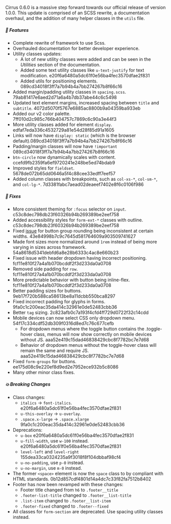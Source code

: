 Cirrus 0.6.0 is a massive step forward towards our official release of version 1.0.0. This update is comprised of an SCSS rewrite, a documentation overhaul, and the addition of many helper classes in the `utils` file.

##### 🎉 Features
- Complete rewrite of framework to use Scss.
- Overhauled documentation for better developer experience.
- Utility classes updates:
  - A lot of new utility classes were added and can be seen in the *Utilities* section of the documentation.
  - Added some text utility classes like `u-text-justify` for text modification. e20f6a6480a5dc61f0e56ba4fec3570dfae2f831
  - Added utils for positioning elements. 089cd34018f3ff7a7b94b4a7bb274267b8f66c16
- Added margin/padding utility classes in `spacing.scss`. 79ab81417e6aed2d71a6a4b7db37abe44c6c5498
- Updated text element margins, increased spacing between `title` and `subtitle`. 4072d5070f5767e6885ac8800b9a04359ba933eb
- Added our v2 color palette. 7ff010d2c985c766b404757c7869c6c90a3e44f3
- More utility classes added for element `display`. edfaf7eda336c4532729a81e54d28f85d91a1605
- Links will now have `display: static` (which is the browser default).089cd34018f3ff7a7b94b4a7bb274267b8f66c16
- Padding/margin classes will now have `!important` 089cd34018f3ff7a7b94b4a7bb274267b8f66c16
- `btn-circle` now dynamically scales with content. ccefd9fb2359fa6ef9720241e248be5ed74bdab9
- Improved styles for `fieldset`. 5678de072b65dd0646a5f4c88cee33edff7eef57
- Added column classes with breakpoints, such as `col-xs-*`, `col-sm-*`, and `col-lg-*`. 7d3381fabc7aead02deaeef7402e8f6c0106f986

##### 🐛 Fixes
- More consistent theming for `:focus` selector on `input`. c53c8dec798db23f60326b94b269389be2eef758
- Added accessibility styles for `form-ext-*` classes with outline. c53c8dec798db23f60326b94b269389be2eef758
- Fixed [issue](https://github.com/Spiderpig86/Cirrus/issues/30) for button group rounding being inconsistent at certain widths. 43e84998b7c9c7645d581764609a903509741627
- Made font sizes more normalized around `1rem` instead of being more varying in sizes across framework. 54a8618d5341debfd6a8e28b6333c4ac8e660b23
- Fixed issue with header dropdown having incorrect positioning. fcf11e810f27a4a1b070bcddf2f3d233da0a0708
- Removed side padding for `row`. fcf11e810f27a4a1b070bcddf2f3d233da0a0708
- More predictable behavior with button being inline-flex. fcf11e810f27a4a1b070bcddf2f3d233da0a0708
- Better padding sizes for buttons. 9eb17f720b588ca58613be8a11dcbb550bca8297
- Fixed incorrect padding for glyphs in forms. 9fa0c1c200eac35da414c32961e0de52483cbb36
- Better `tag` sizing. 2c823afb0c7a193f4cfd4ff729d0722f32c14cdd
- Mobile devices can now select CSS only dropdown menu. 54f17c334cdf52db309f0316d8ed7c76c677cefb
  - For dropdown menus where the toggle button contains the .toggle-hover class, menus will now show correctly on mobile devices without JS. aaa52e419c15dad46838429cbc8f7782bc7e7d68
  - Behavior of dropdown menus without the toggle-hover class will remain the same and require JS. aaa52e419c15dad46838429cbc8f7782bc7e7d68
- Fixed `form-groups` for buttons. ee175d08c9e220ef8d9ed2e7952ece932b5c8086
- Many other minor class fixes.

##### 💥 Breaking Changes
- Class changes:
  - `italics` -> `font-italics`. e20f6a6480a5dc61f0e56ba4fec3570dfae2f831
  - `u-this-overlay` -> `u-overlay`.
  - `.space.x-large` -> `.space.xlarge` 9fa0c1c200eac35da414c32961e0de52483cbb36
- Deprecations:
  - `u-box` e20f6a6480a5dc61f0e56ba4fec3570dfae2f831
  - `u-fill-width`, use `w-100` instead. e20f6a6480a5dc61f0e56ba4fec3570dfae2f831
  - `level-left` and `level-right` 155dea33ca0324235a9f3018f8f104dbbaf98cf4
  - `u-no-padding`, use `p-0` instead.
  - `u-no-margin`, use `m-0` instead.
- The former `<space>` element is now the `space` class to by compliant with HTML standards. 0b12d857cdf4801d14a4dc7c33f82fa7512b8402
- Footer has now been revamped with these changes:
  - Footer title changed from `h6` to `.footer__title`
  - `.footer-list-title` changed to `.footer__list-title`
  - `.list-item` changed to `.footer__list-item`
  - `.footer-fixed` changed to `.footer--fixed`
- All classes for `form-section` are deprecated. Use spacing utility classes instead.